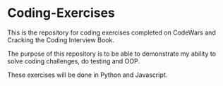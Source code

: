 # Coding-Exercises
This is the repository for coding exercises completed on CodeWars and Cracking the Coding Interview Book.

The purpose of this repository is to be able to demonstrate my ability to solve coding challenges, do testing and OOP.

These exercises will be done in Python and Javascript.
